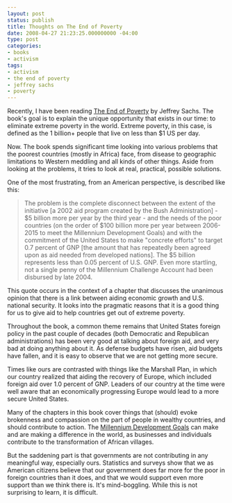 ```yaml
---
layout: post
status: publish
title: Thoughts on The End of Poverty
date: 2008-04-27 21:23:25.000000000 -04:00
type: post
categories:
- books
- activism
tags:
- activism
- the end of poverty
- jeffrey sachs
- poverty
---
```

Recently, I have been reading <a href="http://www.amazon.com/gp/redirect.html?ie=UTF8&amp;location=http%3A%2F%2Fwww.amazon.com%2FEnd-Poverty-Economic-Possibilities-Time%2Fdp%2F0143036580%3Fie%3DUTF8%26s%3Dbooks%26qid%3D1209241225%26sr%3D8-1&amp;tag=jonathanstega-20&amp;linkCode=ur2&amp;camp=1789&amp;creative=9325">The End of Poverty</a> by Jeffrey Sachs. The book's goal is to explain the unique opportunity that exists in our time: to eliminate extreme poverty in the world. Extreme poverty, in this case, is defined as the 1 billion+ people that live on less than $1 US per day.

Now. The book spends significant time looking into various problems that the poorest countries (mostly in Africa) face, from disease to geographic limitations to Western meddling and all kinds of other things. Aside from looking at the problems, it tries to look at real, practical, possible solutions.

One of the most frustrating, from an American perspective, is described like this:
<blockquote><p>The problem is the complete disconnect between the extent of the initiative [a 2002 aid program created by the Bush Administration] - $5 billion more per year by the third year - and the needs of the poor countries (on the order of $100 billion more per year between 2006-2015 to meet the Millennium Development Goals) and with the commitment of the United States to make "concrete efforts" to target 0.7 percent of GNP [the amount that has repeatedly been agreed upon as aid needed from developed nations]. The $5 billion represents less than 0.05 percent of U.S. GNP. Even more startling, not a single penny of the Millennium Challenge Account had been disbursed by late 2004.</p></blockquote>
This quote occurs in the context of a chapter that discusses the unanimous opinion that there is a link between aiding economic growth and U.S. national security. It looks into the pragmatic reasons that it is a good thing for us to give aid to help countries get out of extreme poverty.

Throughout the book, a common theme remains that United States foreign policy in the past couple of decades (both Democratic and Republican administrations) has been very good at talking about foreign aid, and very bad at doing anything about it. As defense budgets have risen, aid budgets have fallen, and it is easy to observe that we are not getting more secure.

Times like ours are contrasted with things like the Marshall Plan, in which our country realized that aiding the recovery of Europe, which included foreign aid over 1.0 percent of GNP. Leaders of our country at the time were well aware that an economically progressing Europe would lead to a more secure United States.

Many of the chapters in this book cover things that (should) evoke brokenness and compassion on the part of people in wealthy countries, and should contribute to action. The <a href="http://www.un.org/millenniumgoals/">Millennium Development Goals</a> can make and are making a difference in the world, as businesses and individuals contribute to the transformation of African villages.

But the saddening part is that governments are not contributing in any meaningful way, especially ours. Statistics and surveys show that we as American citizens believe that our government does far more for the poor in foreign countries than it does, and that we would support even more support than we think there is. It's mind-boggling. While this is not surprising to learn, it is difficult.
